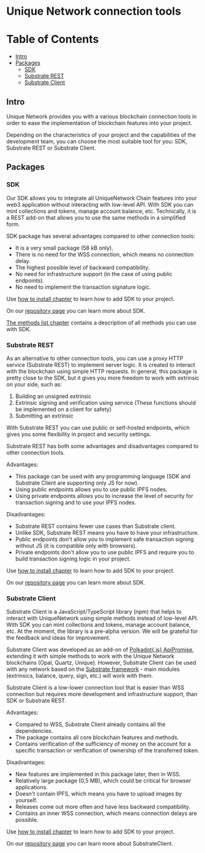 

# Unique Network connection tools

# Table of Contents

- [Intro](#intro)
- [Packages](#packages)
  - [SDK](#sdk)
  - [Substrate REST](#substrate-rest)
  - [Substrate Client](#substrate-client)

## Intro

Unique Network provides you with a various blockchain connection tools in order to ease the implementation of blockchain features into your project.

Depending on the characteristics of your project and the capabilities of the development team, you can choose the most suitable tool for you: SDK, Substrate REST or Substrate Client.

## Packages

### SDK

Our SDK allows you to integrate all UniqueNetwork Chain features into your web3 application without interacting with low-level API. With SDK you can mint collections and tokens, manage account balance, etc.
Technically, it is a REST add-on that allows you to use the same methods in a simplified form.

SDK package has several advantages compared to other connection tools:

- It is a very small package (58 kB only).
- There is no need for the WSS connection, which means no connection delay.
- The highest possible level of backward compatibility.
- No need for infrastructure support (in the case of using public endpoints).
- No need to implement the transaction signature logic.

Use [how to install chapter](./installation.md) to learn how to add SDK to your project.

On our [repository page](https://github.com/UniqueNetwork/unique-sdk/blob/master/packages/sdk/README.md) you can learn more about SDK.

[The methods list chapter](./methods.md) contains a description of all methods you can use with SDK.

### Substrate REST

As an alternative to other connection tools, you can use a proxy HTTP service (Substrate REST) to implement server logic.
It is created to interact with the blockchain using simple HTTP requests.
In general, this package is pretty close to the SDK, but it gives you more freedom to work with extrinsic on your side, such as:

1. Building an unsigned extrinsic
2. Extrinsic signing and verification using service (These functions should be implemented on a client for safety)
3. Submitting an extrinsic

With Substrate REST you can use public or self-hosted endpoints, which gives you some flexibility in project and security settings.

Substrate REST has both some advantages and disadvantages compared to other connection tools.

Advantages:

- This package can be used with any programming language (SDK and Substrate Client are supporting only JS for now).
- Using public endpoints allows you to use public IPFS nodes.
- Using private endpoints allows you to increase the level of security for transaction signing and to use your IPFS nodes.

Disadvantages:

- Substrate REST contains fewer use cases than Substrate client.
- Unlike SDK, Substrate REST means you have to have your  infrastructure.
- Public endpoints don't allow you to implement safe transaction signing without JS (it is compatible only with browsers).
- Private endpoints don't allow you to use public IPFS and require you to build transaction signing logic in your project.

Use [how to install chapter](./installation.md) to learn how to add SDK to your project.

On our [repository page](https://github.com/UniqueNetwork/unique-sdk/blob/master/packages/sdk/README.md) you can learn more about SDK.

### Substrate Client

Substrate Client is a JavaScript/TypeScript library (npm) that helps to interact with UniqueNetwork using simple methods instead of low-level API. With SDK you can mint collections and tokens, manage account balance, etc. At the moment, the library is a pre-alpha version. We will be grateful for the feedback and ideas for improvement.

Substrate Client was developed as an add-on of
<a href="https://polkadot.js.org/docs/api/start" target="_blank">Polkadot{.js} ApiPromise</a>,
extending it with simple methods to work with the Unique Network blockchains
(Opal, Quartz, Unique).
However, Substrate Client can be used with any network based on the
<a href="https://substrate.io" target="_blank">Substrate framework</a> - main modules (extrinsics, balance, query, sign, etc.) will work with them.

Substrate Client is a low-lower connection tool that is easier than WSS connection but requires more development and infrastructure support, than SDK or Substrate REST.

Advantages:

- Compared to WSS, Substrate Client already contains all the dependencies.
- The package contains all core blockchain features and methods.
- Contains verification of the sufficiency of money on the account for a specific transaction or verification of ownership of the transferred token.

Disadvantages:

- New features are implemented in this package later, then in WSS.
- Relatively large package (0,5 MB), which could be critical for browser applications.
- Doesn't contain IPFS, which means you have to upload images by yourself.
- Releases come out more often and have less backward compatibility.
- Contains an inner WSS connection, which means connection delays are possible.

Use [how to install chapter](./installation.md) to learn how to add SDK to your project.

On our [repository page](https://github.com/UniqueNetwork/unique-sdk/blob/master/packages/sdk/README.md) you can learn more about SubstrateClient.
